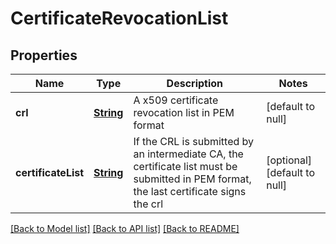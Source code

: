 # CertificateRevocationList
## Properties

Name | Type | Description | Notes
------------ | ------------- | ------------- | -------------
**crl** | [**String**](string.md) | A x509 certificate revocation list in PEM format | [default to null]
**certificateList** | [**String**](string.md) | If the CRL is submitted by an intermediate CA, the certificate list must be submitted in PEM format, the last certificate signs the crl | [optional] [default to null]

[[Back to Model list]](../README.md#documentation-for-models) [[Back to API list]](../README.md#documentation-for-api-endpoints) [[Back to README]](../README.md)

